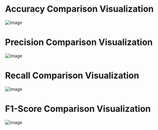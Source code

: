 # Accuracy Comparison Visualization
![image](https://github.com/user-attachments/assets/6ce5c2c5-1a58-40f7-a3b3-ec75678c9499)

# Precision Comparison Visualization
![image](https://github.com/user-attachments/assets/ee7177b3-4dcd-485a-8aa9-65670368ea81)

# Recall Comparison Visualization
![image](https://github.com/user-attachments/assets/774d6a0a-9dcf-4836-b16d-0519f238f7da)

# F1-Score Comparison Visualization
![image](https://github.com/user-attachments/assets/4e06157f-3a34-4ee8-abb0-3d00c38e98ef)



